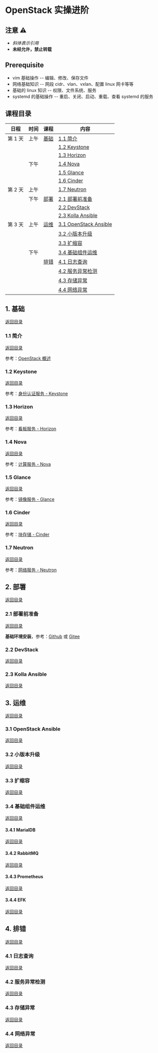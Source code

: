 # OpenStack 实操进阶

## 注意 ⚠️

- *斜体表示引用*
- **未经允许，禁止转载**

## Prerequisite

- vim 基础操作 -- 编辑、修改、保存文件
- 网络基础知识 -- 网段 cidr、vlan、vxlan、配置 linux 网卡等等
- 基础的 linux 知识 -- 权限、文件系统、服务
- systemd 的基础操作 -- 重启、关闭、启动、重载、查看 systemd 的服务

## 课程目录

| 日程    | 时间 | 课程              | 内容                |
| ------ | ---- | ---------------- | ------------------ |
| 第 1 天 | 上午 | [基础](#1-基础)    | [1.1 简介](#11-简介) |
|        |      |                  | [1.2 Keystone](#12-keystone) |
|        |     |                   | [1.3 Horizon](#13-horizon) |
|        | 下午 |                   | [1.4 Nova](#14-nova) |
|        |     |                   | [1.5 Glance](#15-glance) |
|        |     |                   | [1.6 Cinder](#16-cinder) |
| 第 2 天 | 上午 |                  | [1.7 Neutron](#17-neutron) |
|        | 下午 | [部署](#2-部署)    | [2.1 部署前准备](#21-部署前准备) |
|        |     |                   | [2.2 DevStack](#22-devstack) |
|        |     |                   | [2.3 Kolla Ansible](#23-kolla-ansible) |
| 第 3 天 | 上午 | [运维](#3-运维)    | [3.1 OpenStack Ansible](#31-openstack-ansible) |
|        |     |                   | [3.2 小版本升级](#32-小版本升级) |
|        |     |                   | [3.3 扩缩容](#33-扩缩容) |
|        | 下午 |                   | [3.4 基础组件运维](#34-基础组件运维) |
|        |     | [排错](#4-排错)    | [4.1 日志查询](#41-日志查询) |
|        |     |                   | [4.2 服务异常检测](#42-服务异常检测) |
|        |     |                   | [4.3 存储异常](#43-存储异常) |
|        |     |                   | [4.4 网络异常](#44-网络异常) |

## 1. 基础

[返回目录](#课程目录)

### 1.1 简介

[返回目录](#课程目录)

参考：[OpenStack 概述](class-01-OpenStack-Administration.md#2-openstack-概述)

### 1.2 Keystone

[返回目录](#课程目录)

参考：[身份认证服务 - Keystone](class-01-OpenStack-Administration.md#3-keystone)

### 1.3 Horizon

[返回目录](#课程目录)

参考：[看板服务 - Horizon](class-01-OpenStack-Administration.md#4-horizon)

### 1.4 Nova

[返回目录](#课程目录)

参考：[计算服务 - Nova](class-01-OpenStack-Administration.md#5-nova)

### 1.5 Glance

[返回目录](#课程目录)

参考：[镜像服务 - Glance](class-01-OpenStack-Administration.md#6-glance)

### 1.6 Cinder

[返回目录](#课程目录)

参考：[块存储 - Cinder](class-01-OpenStack-Administration.md#7-cinder)

### 1.7 Neutron

[返回目录](#课程目录)

参考：[网络服务 - Neutron](class-01-OpenStack-Administration.md#8-neutron)

## 2. 部署

[返回目录](#课程目录)

### 2.1 部署前准备

[返回目录](#课程目录)

**基础环境安装**，参考：[Github](https://github.com/wu-wenxiang/lab-kubernetes/blob/main/doc/kubernetes-best-practices.md#111-%E5%86%85%E6%A0%B8%E5%8D%87%E7%BA%A7) 或 [Gitee](https://gitee.com/wu-wen-xiang/lab-kubernetes/blob/main/doc/kubernetes-best-practices.md#111-%E5%86%85%E6%A0%B8%E5%8D%87%E7%BA%A7)

### 2.2 DevStack

[返回目录](#课程目录)

### 2.3 Kolla Ansible

[返回目录](#课程目录)

## 3. 运维

[返回目录](#课程目录)

### 3.1 OpenStack Ansible

[返回目录](#课程目录)

### 3.2 小版本升级

[返回目录](#课程目录)

### 3.3 扩缩容

[返回目录](#课程目录)

### 3.4 基础组件运维

[返回目录](#课程目录)

#### 3.4.1 MarialDB

[返回目录](#课程目录)

#### 3.4.2 RabbitMQ

[返回目录](#课程目录)

#### 3.4.3 Prometheus

[返回目录](#课程目录)

#### 3.4.4 EFK

[返回目录](#课程目录)

## 4. 排错

[返回目录](#课程目录)

### 4.1 日志查询

[返回目录](#课程目录)

### 4.2 服务异常检测

[返回目录](#课程目录)

### 4.3 存储异常

[返回目录](#课程目录)

### 4.4 网络异常

[返回目录](#课程目录)

